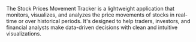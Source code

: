 The Stock Prices Movement Tracker is a lightweight application that monitors, visualizes, and analyzes the price movements of stocks in real-time or over historical periods. It's designed to help traders, investors, and financial analysts make data-driven decisions with clean and intuitive visualizations.
